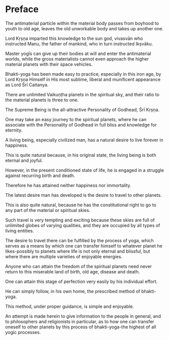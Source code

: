 # Preface

The antimaterial particle within the material body passes from boyhood to youth to old age, leaves the old unworkable body and takes up another one.

Lord Kṛṣṇa imparted this knowledge to the sun god, vivasvān who instructed Manu, the father of mankind, who in turn instructed Ikṣvāku.

Master yogīs can give up their bodies at will and enter the antimaterial worlds, while the gross materialists cannot even approach the higher material planets with their space vehicles.

Bhakti-yoga has been made easy to practice, especially in this iron age, by Lord Kṛṣṇa Himself in His most sublime, liberal and munificent appearance as Lord Śrī Caitanya.

There are unlimited Vaikuṇṭha planets in the spiritual sky, and their ratio to the material planets is three to one.

The Supreme Being is the all-attractive Personality of Godhead, Śrī Kṛṣṇa.

One may take an easy journey to the spiritual planets, where he can associate with the Personality of Godhead in full bliss and knowledge for eternity.

A living being, especially civilized man, has a natural desire to live forever in happiness.

This is quite natural because, in his original state, the living being is both eternal and joyful.

However, in the present conditioned state of life, he is engaged in a struggle against recurring birth and death.

Therefore he has attained neither happiness nor immortality.

The latest desire man has developed is the desire to travel to other planets.

This is also quite natural, because he has the constitutional right to go to any part of the material or spiritual skies.

Such travel is very tempting and exciting because these skies are full of unlimited globes of varying qualities, and they are occupied by all types of living entities.

The desire to travel there can be fulfilled by the process of yoga, which serves as a means by which one can transfer himself to whatever planet he likes-possibly to planets where life is not only eternal and blissful, but where there are multiple varieties of enjoyable energies.

Anyone who can attain the freedom of the spiritual planets need never return to this miserable land of birth, old age, disease and death.

One can attain this stage of perfection very easily by his individual effort.

He can simply follow, in his own home, the prescribed method of bhakti-yoga.

This method, under proper guidance, is simple and enjoyable.

An attempt is made herein to give information to the people in general, and to philosophers and religionists in particular, as to how one can transfer oneself to other planets by this process of bhakti-yoga-the highest of all yogic processes.

